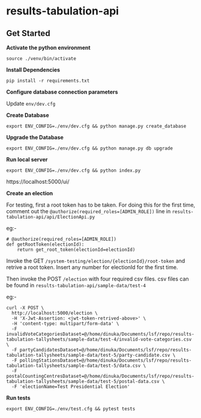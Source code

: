 # results-tabulation-api

## Get Started

**Activate the python environment**

`source ./venv/bin/activate`

**Install Dependencies**

`pip install -r requirements.txt`

**Configure database connection parameters**

Update `env/dev.cfg`

**Create Database**

`export ENV_CONFIG=./env/dev.cfg && python manage.py create_database`

**Upgrade the Database**

`export ENV_CONFIG=./env/dev.cfg && python manage.py db upgrade`

**Run local server**

`export ENV_CONFIG=./env/dev.cfg && python index.py`

https://localhost:5000/ui/

**Create an election**

For testing, first a root token has to be taken. For doing this for the first time, comment out the `@authorize(required_roles=[ADMIN_ROLE])` line in `results-tabulation-api/api/ElectionApi.py`

eg:-

```
# @authorize(required_roles=[ADMIN_ROLE])
def getRootToken(electionId):
    return get_root_token(electionId=electionId)
```

Invoke the GET `/system-testing/election/{electionId}/root-token` and retrive a root token. Insert any number for electionId for the first time.

Then invoke the POST `/election` with four required csv files. csv files can be found in `results-tabulation-api/sample-data/test-4`

eg:-

```
curl -X POST \
  http://localhost:5000/election \
  -H 'X-Jwt-Assertion: <jwt-token-retrived-above>' \
  -H 'content-type: multipart/form-data' \
  -F invalidVoteCategoriesDataset=@/home/dinuka/Documents/lsf/repo/results-tabulation-tallysheets/sample-data/test-4/invalid-vote-categories.csv \
  -F partyCandidatesDataset=@/home/dinuka/Documents/lsf/repo/results-tabulation-tallysheets/sample-data/test-5/party-candidate.csv \
  -F pollingStationsDataset=@/home/dinuka/Documents/lsf/repo/results-tabulation-tallysheets/sample-data/test-5/data.csv \
  -F postalCountingCentresDataset=@/home/dinuka/Documents/lsf/repo/results-tabulation-tallysheets/sample-data/test-5/postal-data.csv \
  -F 'electionName=Test Presidential Election'
```

**Run tests**

`export ENV_CONFIG=./env/test.cfg && pytest tests`
